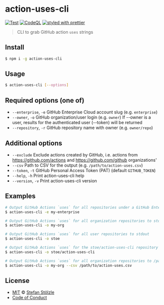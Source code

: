 # action-uses-cli

[![Test](https://github.com/stoe/action-uses-cli/actions/workflows/test.yml/badge.svg)](https://github.com/stoe/action-uses-cli/actions/workflows/test.yml) [![CodeQL](https://github.com/stoe/action-uses-cli/actions/workflows/codeql.yml/badge.svg)](https://github.com/stoe/action-uses-cli/actions/workflows/codeql.yml) [![styled with prettier](https://img.shields.io/badge/styled_with-prettier-ff69b4.svg)](https://github.com/prettier/prettier)

> CLI to grab GitHub action `uses` strings

## Install

```sh
$ npm i -g action-uses-cli
```

## Usage

```sh
$ action-uses-cli [--options]
```

## Required options (one of)

- `--enterprise`, `-e` GitHub Enterprise Cloud account slug (e.g. `enterprise`)
- `--owner`, `-o` GitHub organization/user login (e.g. `owner`)
  If --owner is a user, results for the authenticated user (--token) will be returned
- `--repository`, `-r` GitHub repository name with owner (e.g. `owner/repo`)

## Additional options

- `--exclude` Exclude actions created by GitHub, i.e. actions from https://github.com/actions and https://github.com/github organizations'
- `--csv` Path to CSV for the output (e.g. `/path/to/action-uses.csv`)
- `--token`, `-t` GitHub Personal Access Token (PAT) (default `GITHUB_TOKEN`)
- `--help`, `-h` Print action-uses-cli help
- `--version`, `-v` Print action-uses-cli version

## Examples

```sh
# Output GitHub Actions `uses` for all repositories under a GitHub Enterprise Cloud account to stdout
$ action-uses-cli -e my-enterprise

# Output GitHub Actions `uses` for all organization repositories to stdout
$ action-uses-cli -o my-org

# Output GitHub Actions `uses` for all user repositories to stdout
$ action-uses-cli -o stoe

# Output GitHub Actions `uses` for the stoe/action-uses-cli repository to stdout
$ action-uses-cli -o stoe/action-uses-cli

# Output GitHub Actions `uses` for all organization repositories to /path/to/action-uses.csv
$ action-uses-cli -o my-org --csv /path/to/action-uses.csv
```

## License

- [MIT](./license) © [Stefan Stölzle](https://github.com/stoe)
- [Code of Conduct](./.github/code_of_conduct.md)
